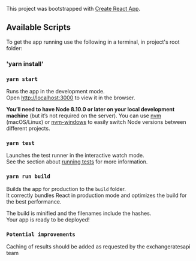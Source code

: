 This project was bootstrapped with [Create React App](https://github.com/facebook/create-react-app).


## Available Scripts

To get the app running use the following in a terminal, in project's root folder:

### 'yarn install'

### `yarn start`

Runs the app in the development mode.<br>
Open [http://localhost:3000](http://localhost:3000) to view it in the browser.

**You’ll need to have Node 8.10.0 or later on your local development machine** (but it’s not required on the server). You can use [nvm](https://github.com/creationix/nvm#installation) (macOS/Linux) or [nvm-windows](https://github.com/coreybutler/nvm-windows#node-version-manager-nvm-for-windows) to easily switch Node versions between different projects.

### `yarn test`

Launches the test runner in the interactive watch mode.<br>
See the section about [running tests](https://facebook.github.io/create-react-app/docs/running-tests) for more information.

### `yarn run build`

Builds the app for production to the `build` folder.<br>
It correctly bundles React in production mode and optimizes the build for the best performance.

The build is minified and the filenames include the hashes.<br>
Your app is ready to be deployed!

### `Potential improvements`

Caching of results should be added as requested by the exchangeratesapi team
